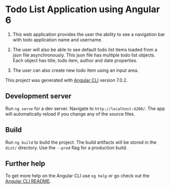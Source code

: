 # Todo List Application using Angular 6

1. This web application provides the user the ability to see a navigation bar with todo application name and username.

2. The user will also be able to see default todo list items loaded from a json file asynchronously. This json file has multiple todo list objects. Each object has title, todo item, author and date properties.

3. The user can also create new todo item using an input area. 

This project was generated with [Angular CLI](https://github.com/angular/angular-cli) version 7.0.2.

## Development server

Run `ng serve` for a dev server. Navigate to `http://localhost:4200/`. The app will automatically reload if you change any of the source files.

## Build

Run `ng build` to build the project. The build artifacts will be stored in the `dist/` directory. Use the `--prod` flag for a production build.

## Further help

To get more help on the Angular CLI use `ng help` or go check out the [Angular CLI README](https://github.com/angular/angular-cli/blob/master/README.md).
